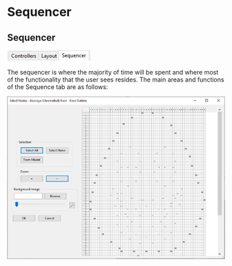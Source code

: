# Sequencer

## Sequencer

![](<../../.gitbook/assets/image (124).png>)

The sequencer is where the majority of time will be spent and where most of the functionality that the user sees resides. The main areas and functions of the Sequence tab are as follows:

![](<../../.gitbook/assets/image (197).png>)
